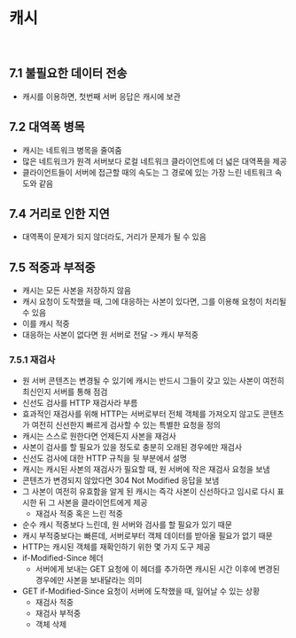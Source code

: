 # 캐시

<br>

## 7.1 불필요한 데이터 전송

- 캐시를 이용하면, 첫번째 서버 응답은 캐시에 보관

## 7.2 대역폭 병목

- 캐시는 네트워크 병목을 줄여줌
- 많은 네트워크가 원격 서버보다 로컬 네트워크 클라이언트에 더 넓은 대역폭을 제공
- 클라이언트들이 서버에 접근할 때의 속도는 그 경로에 있는 가장 느린 네트워크 속도와 같음

## 7.4 거리로 인한 지연

- 대역폭이 문제가 되지 않더라도, 거리가 문제가 될 수 있음

## 7.5 적중과 부적중

- 캐시는 모든 사본을 저장하지 않음
- 캐시 요청이 도착했을 때, 그에 대응하는 사본이 있다면, 그를 이용해 요청이 처리될 수 있음
- 이를 캐시 적중
- 대응하는 사본이 없다면 원 서버로 전달 -> 캐시 부적중

### 7.5.1 재검사

- 원 서버 콘텐츠는 변경될 수 있기에 캐시는 반드시 그들이 갖고 있는 사본이 여전히 최신인지 서버를 통해 점검
- 신선도 검사를 HTTP 재검사라 부름
- 효과적인 재검사를 위해 HTTP는 서버로부터 전체 객체를 가져오지 않고도 콘텐츠가 여전히 신선한지 빠르게 검사할 수 있는 특별한 요청을 정의
- 캐시는 스스로 원한다면 언제든지 사본을 재검사
- 사본이 검사를 할 필요가 있을 정도로 충분히 오래된 경우에만 재검사
- 신선도 검사에 대한 HTTP 규칙을 뒷 부분에서 설명
- 캐시는 캐시된 사본의 재검사가 필요할 때, 원 서버에 작은 재검사 요청을 보냄
- 콘텐츠가 변경되지 않았다면 304 Not Modified 응답을 보냄
- 그 사본이 여전히 유효함을 알게 된 캐시는 즉각 사본이 신선하다고 임시로 다시 표시한 뒤 그 사본을 클라이언트에게 제공
    - 재검사 적중 혹은 느린 적중
- 순수 캐시 적중보다 느린데, 원 서버와 검사를 할 필요가 있기 때문
- 캐시 부적중보다는 빠른데, 서버로부터 객체 데이터를 받아올 필요가 없기 때문
- HTTP는 캐시된 객체를 재확인하기 위한 몇 가지 도구 제공
- if-Modified-Since 헤더
    - 서버에게 보내는 GET 요청에 이 헤더를 추가하면 캐시된 시간 이후에 변경된 경우에만 사본을 보내달라는 의미
- GET if-Modified-Since 요청이 서버에 도착했을 때, 일어날 수 있는 상황
    - 재검사 적중
    - 재검사 부적중
    - 객체 삭제
